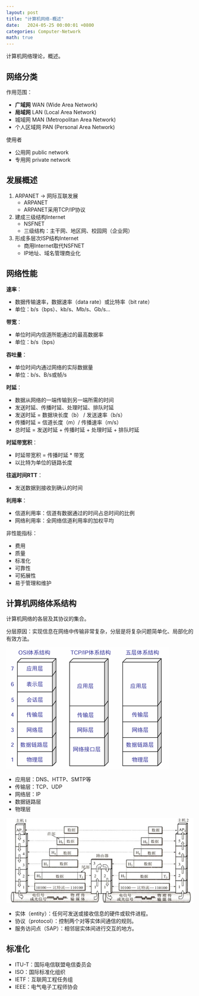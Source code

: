```yaml
---
layout: post
title: "计算机网络-概述"
date:   2024-05-25 00:00:01 +0800
categories: Computer-Network
math: true
---
```


计算机网络理论，概述。

## 网络分类

作用范围：
- **广域网** WAN (Wide Area Network)
- **局域网** LAN (Local Area Network)
- 城域网 MAN (Metropolitan Area Network)
- 个人区域网 PAN (Personal Area Network)

使用者
- 公用网 public network
- 专用网 private network

## 发展概述

1. ARPANET -> 网际互联发展
    - ARPANET
    - ARPANET采用TCP/IP协议
2. 建成三级结构Internet
    - NSFNET
    - 三级结构：主干网、地区网、校园网（企业网）
3. 形成多层次ISP结构Internet
    - 商用Internet取代NSFNET
    - IP地址、域名管理商业化

## 网络性能

**速率**：
- 数据传输速率，数据速率（data rate）或比特率（bit rate）
- 单位：b/s（bps）、kb/s、Mb/s、Gb/s...

**带宽**：
- 单位时间内信道所能通过的最高数据率
- 单位：b/s（bps）

**吞吐量**：
- 单位时间内通过网络的实际数据量
- 单位：b/s、B/s或帧/s

**时延**：
- 数据从网络的一端传输到另一端所需的时间
- 发送时延、传播时延、处理时延、排队时延
- 发送时延 = 数据块长度（b） / 发送速率（b/s）
- 传播时延 = 信道长度（m）/ 传播速率（m/s）
- 总时延 = 发送时延 + 传播时延 + 处理时延 + 排队时延

**时延带宽积**：
- 时延带宽积 = 传播时延 * 带宽
- 以比特为单位的链路长度

**往返时间RTT**：
- 发送数据到接收到确认的时间

**利用率**：
- 信道利用率：信道有数据通过的时间占总时间的比例
- 网络利用率：全网络信道利用率的加权平均

非性能指标：
- 费用
- 质量
- 标准化
- 可靠性
- 可拓展性
- 易于管理和维护

## 计算机网络体系结构

计算机网络的各层及其协议的集合。

分层原因：实现信息在网络中传输非常复杂，分层是将复杂问题简单化、局部化的有效方法。

![计算机网络体系结构](/images/com_net/c0_com_arch.png)

- 应用层：DNS、HTTP、SMTP等
- 传输层：TCP、UDP
- 网络层：IP
- 数据链路层
- 物理层

![数据传递过程](/images/com_net/c0_transit_pipeline.png)

- 实体（entity）：任何可发送或接收信息的硬件或软件进程。
- 协议（protocol）：控制两个对等实体间通信的规则。
- 服务访问点（SAP）：相邻层实体间进行交互的地方。

## 标准化

- ITU-T：国际电信联盟电信委员会
- ISO：国际标准化组织
- IETF：互联网工程任务组
- IEEE：电气电子工程师协会